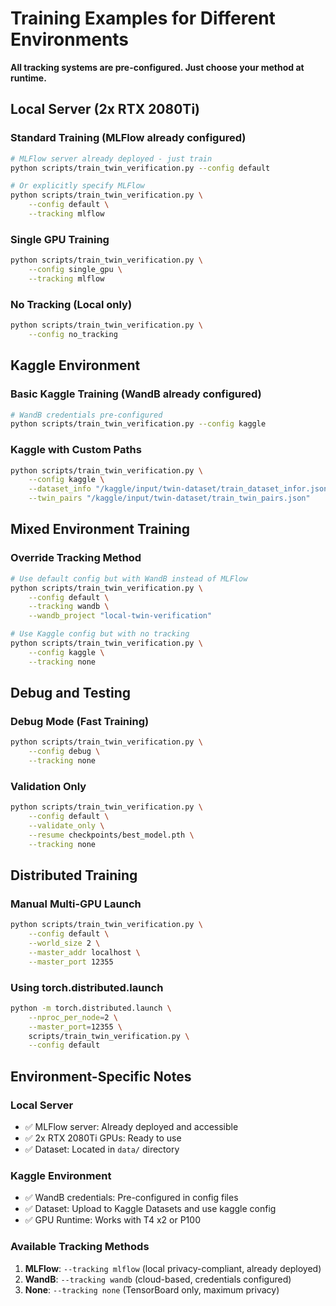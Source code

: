 # Training Examples for Different Environments

**All tracking systems are pre-configured. Just choose your method at runtime.**

## Local Server (2x RTX 2080Ti)

### Standard Training (MLFlow already configured)
```bash
# MLFlow server already deployed - just train
python scripts/train_twin_verification.py --config default

# Or explicitly specify MLFlow
python scripts/train_twin_verification.py \
    --config default \
    --tracking mlflow
```

### Single GPU Training
```bash
python scripts/train_twin_verification.py \
    --config single_gpu \
    --tracking mlflow
```

### No Tracking (Local only)
```bash
python scripts/train_twin_verification.py \
    --config no_tracking
```

## Kaggle Environment

### Basic Kaggle Training (WandB already configured)
```bash
# WandB credentials pre-configured
python scripts/train_twin_verification.py --config kaggle
```

### Kaggle with Custom Paths
```bash
python scripts/train_twin_verification.py \
    --config kaggle \
    --dataset_info "/kaggle/input/twin-dataset/train_dataset_infor.json" \
    --twin_pairs "/kaggle/input/twin-dataset/train_twin_pairs.json"
```

## Mixed Environment Training

### Override Tracking Method
```bash
# Use default config but with WandB instead of MLFlow
python scripts/train_twin_verification.py \
    --config default \
    --tracking wandb \
    --wandb_project "local-twin-verification"

# Use Kaggle config but with no tracking
python scripts/train_twin_verification.py \
    --config kaggle \
    --tracking none
```

## Debug and Testing

### Debug Mode (Fast Training)
```bash
python scripts/train_twin_verification.py \
    --config debug \
    --tracking none
```

### Validation Only
```bash
python scripts/train_twin_verification.py \
    --config default \
    --validate_only \
    --resume checkpoints/best_model.pth \
    --tracking none
```

## Distributed Training

### Manual Multi-GPU Launch
```bash
python scripts/train_twin_verification.py \
    --config default \
    --world_size 2 \
    --master_addr localhost \
    --master_port 12355
```

### Using torch.distributed.launch
```bash
python -m torch.distributed.launch \
    --nproc_per_node=2 \
    --master_port=12355 \
    scripts/train_twin_verification.py \
    --config default
```

## Environment-Specific Notes

### Local Server
- ✅ MLFlow server: Already deployed and accessible
- ✅ 2x RTX 2080Ti GPUs: Ready to use
- ✅ Dataset: Located in `data/` directory

### Kaggle Environment  
- ✅ WandB credentials: Pre-configured in config files
- ✅ Dataset: Upload to Kaggle Datasets and use kaggle config
- ✅ GPU Runtime: Works with T4 x2 or P100

### Available Tracking Methods
1. **MLFlow**: `--tracking mlflow` (local privacy-compliant, already deployed)
2. **WandB**: `--tracking wandb` (cloud-based, credentials configured)
3. **None**: `--tracking none` (TensorBoard only, maximum privacy) 